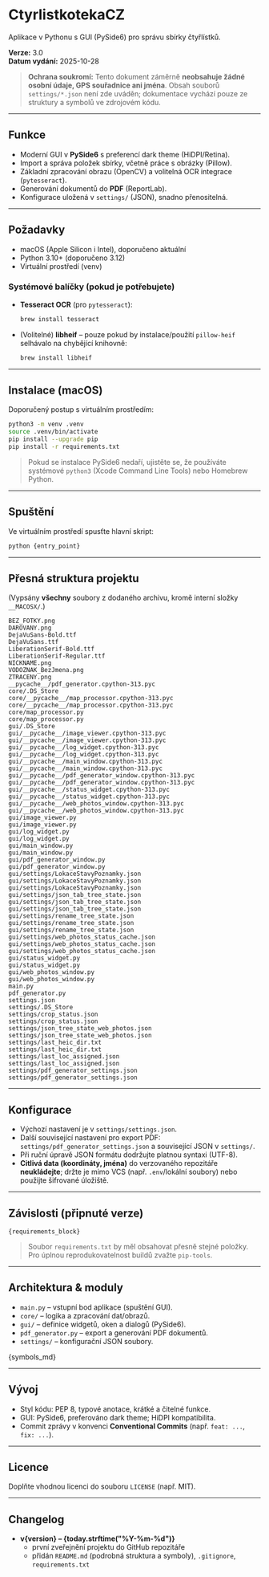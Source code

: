 # CtyrlistkotekaCZ

Aplikace v Pythonu s GUI (PySide6) pro správu sbírky čtyřlístků.

**Verze:** 3.0  
**Datum vydání:** 2025-10-28

> **Ochrana soukromí:** Tento dokument záměrně **neobsahuje žádné osobní údaje, GPS souřadnice ani jména**. Obsah souborů `settings/*.json` není zde uváděn; dokumentace vychází pouze ze struktury a symbolů ve zdrojovém kódu.

---

## Funkce
- Moderní GUI v **PySide6** s preferencí dark theme (HiDPI/Retina).
- Import a správa položek sbírky, včetně práce s obrázky (Pillow).
- Základní zpracování obrazu (OpenCV) a volitelná OCR integrace (`pytesseract`).
- Generování dokumentů do **PDF** (ReportLab).
- Konfigurace uložená v `settings/` (JSON), snadno přenositelná.

---

## Požadavky
- macOS (Apple Silicon i Intel), doporučeno aktuální
- Python 3.10+ (doporučeno 3.12)
- Virtuální prostředí (venv)

### Systémové balíčky (pokud je potřebujete)
- **Tesseract OCR** (pro `pytesseract`):  
  ```bash
  brew install tesseract
  ```
- (Volitelné) **libheif** – pouze pokud by instalace/použití `pillow-heif` selhávalo na chybějící knihovně:  
  ```bash
  brew install libheif
  ```

---

## Instalace (macOS)
Doporučený postup s virtuálním prostředím:
```bash
python3 -m venv .venv
source .venv/bin/activate
pip install --upgrade pip
pip install -r requirements.txt
```

> Pokud se instalace PySide6 nedaří, ujistěte se, že používáte systémové `python3` (Xcode Command Line Tools) nebo Homebrew Python.

---

## Spuštění
Ve virtuálním prostředí spusťte hlavní skript:
```bash
python {entry_point}
```

---

## Přesná struktura projektu
(Vypsány **všechny** soubory z dodaného archivu, kromě interní složky `__MACOSX/`.)

```text
BEZ_FOTKY.png
DAROVANY.png
DejaVuSans-Bold.ttf
DejaVuSans.ttf
LiberationSerif-Bold.ttf
LiberationSerif-Regular.ttf
NICKNAME.png
VODOZNAK_BezJmena.png
ZTRACENY.png
__pycache__/pdf_generator.cpython-313.pyc
core/.DS_Store
core/__pycache__/map_processor.cpython-313.pyc
core/__pycache__/map_processor.cpython-313.pyc
core/map_processor.py
core/map_processor.py
gui/.DS_Store
gui/__pycache__/image_viewer.cpython-313.pyc
gui/__pycache__/image_viewer.cpython-313.pyc
gui/__pycache__/log_widget.cpython-313.pyc
gui/__pycache__/log_widget.cpython-313.pyc
gui/__pycache__/main_window.cpython-313.pyc
gui/__pycache__/main_window.cpython-313.pyc
gui/__pycache__/pdf_generator_window.cpython-313.pyc
gui/__pycache__/pdf_generator_window.cpython-313.pyc
gui/__pycache__/status_widget.cpython-313.pyc
gui/__pycache__/status_widget.cpython-313.pyc
gui/__pycache__/web_photos_window.cpython-313.pyc
gui/__pycache__/web_photos_window.cpython-313.pyc
gui/image_viewer.py
gui/image_viewer.py
gui/log_widget.py
gui/log_widget.py
gui/main_window.py
gui/main_window.py
gui/pdf_generator_window.py
gui/pdf_generator_window.py
gui/settings/LokaceStavyPoznamky.json
gui/settings/LokaceStavyPoznamky.json
gui/settings/LokaceStavyPoznamky.json
gui/settings/json_tab_tree_state.json
gui/settings/json_tab_tree_state.json
gui/settings/json_tab_tree_state.json
gui/settings/rename_tree_state.json
gui/settings/rename_tree_state.json
gui/settings/rename_tree_state.json
gui/settings/web_photos_status_cache.json
gui/settings/web_photos_status_cache.json
gui/settings/web_photos_status_cache.json
gui/status_widget.py
gui/status_widget.py
gui/web_photos_window.py
gui/web_photos_window.py
main.py
pdf_generator.py
settings.json
settings/.DS_Store
settings/crop_status.json
settings/crop_status.json
settings/json_tree_state_web_photos.json
settings/json_tree_state_web_photos.json
settings/last_heic_dir.txt
settings/last_heic_dir.txt
settings/last_loc_assigned.json
settings/last_loc_assigned.json
settings/pdf_generator_settings.json
settings/pdf_generator_settings.json
```

---

## Konfigurace
- Výchozí nastavení je v `settings/settings.json`.
- Další související nastavení pro export PDF: `settings/pdf_generator_settings.json` a související JSON v `settings/`.
- Při ruční úpravě JSON formátu dodržujte platnou syntaxi (UTF-8).
- **Citlivá data (koordináty, jména)** do verzovaného repozitáře **neukládejte**; držte je mimo VCS (např. `.env`/lokální soubory) nebo použijte šifrované úložiště.

---

## Závislosti (připnuté verze)
```text
{requirements_block}
```

> Soubor `requirements.txt` by měl obsahovat přesně stejné položky. Pro úplnou reprodukovatelnost buildů zvažte `pip-tools`.

---

## Architektura & moduly
- `main.py` – vstupní bod aplikace (spuštění GUI).
- `core/` – logika a zpracování dat/obrazů.
- `gui/` – definice widgetů, oken a dialogů (PySide6).
- `pdf_generator.py` – export a generování PDF dokumentů.
- `settings/` – konfigurační JSON soubory.

{symbols_md}

---

## Vývoj
- Styl kódu: PEP 8, typové anotace, krátké a čitelné funkce.
- GUI: PySide6, preferováno dark theme; HiDPI kompatibilita.
- Commit zprávy v konvenci **Conventional Commits** (např. `feat: ...`, `fix: ...`).

---

## Licence
Doplňte vhodnou licenci do souboru `LICENSE` (např. MIT).

---

## Changelog
- **v{version} – {today.strftime("%Y-%m-%d")}**
  - první zveřejnění projektu do GitHub repozitáře
  - přidán `README.md` (podrobná struktura a symboly), `.gitignore`, `requirements.txt`

